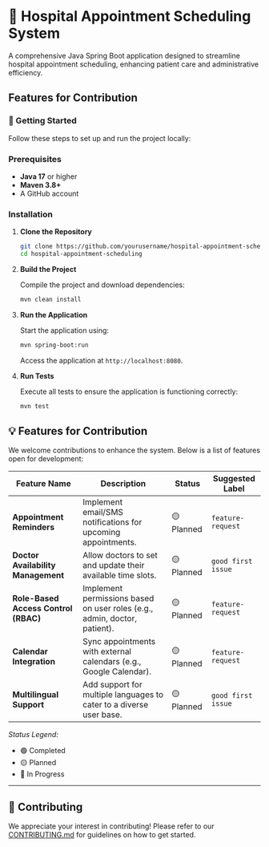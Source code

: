 # 🏥 Hospital Appointment Scheduling System


A comprehensive Java Spring Boot application designed to streamline hospital appointment scheduling, enhancing patient care and administrative efficiency.

## Features for Contribution

### 🚀 Getting Started

Follow these steps to set up and run the project locally:

### Prerequisites

- **Java 17** or higher
- **Maven 3.8+**
- A GitHub account

### Installation

1. **Clone the Repository**

   ```bash
   git clone https://github.com/yourusername/hospital-appointment-scheduling.git
   cd hospital-appointment-scheduling


2. **Build the Project**

   Compile the project and download dependencies:

   ```bash
   mvn clean install
   ```

3. **Run the Application**

   Start the application using:

   ```bash
   mvn spring-boot:run
   ```

   Access the application at `http://localhost:8080`.

4. **Run Tests**

   Execute all tests to ensure the application is functioning correctly:

   ```bash
   mvn test
   ```



## 💡 Features for Contribution

We welcome contributions to enhance the system. Below is a list of features open for development:

| Feature Name                         | Description                                                               | Status     | Suggested Label    |
| ------------------------------------ | ------------------------------------------------------------------------- | ---------- | ------------------ |
| **Appointment Reminders**            | Implement email/SMS notifications for upcoming appointments.              | 🟡 Planned | `feature-request`  |
| **Doctor Availability Management**   | Allow doctors to set and update their available time slots.               | 🟡 Planned | `good first issue` |
| **Role-Based Access Control (RBAC)** | Implement permissions based on user roles (e.g., admin, doctor, patient). | 🟡 Planned | `feature-request`  |
| **Calendar Integration**             | Sync appointments with external calendars (e.g., Google Calendar).        | 🟡 Planned | `feature-request`  |
| **Multilingual Support**             | Add support for multiple languages to cater to a diverse user base.       | 🟡 Planned | `good first issue` |

*Status Legend:*

* 🟢 Completed
* 🟡 Planned
* 🔴 In Progress

---

## 🤝 Contributing

We appreciate your interest in contributing! Please refer to our [CONTRIBUTING.md](./CONTRIBUTING.md) for guidelines on how to get started.


